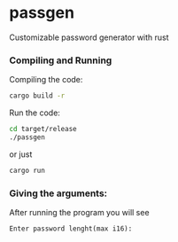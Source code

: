 # passgen
Customizable password generator with rust 

### Compiling and Running
Compiling the code:
```bash
cargo build -r
```
Run the code:
```bash
cd target/release
./passgen
```
or just
```bash
cargo run
```

### Giving the arguments:
After running the program you will see
```
Enter password lenght(max i16):
```
